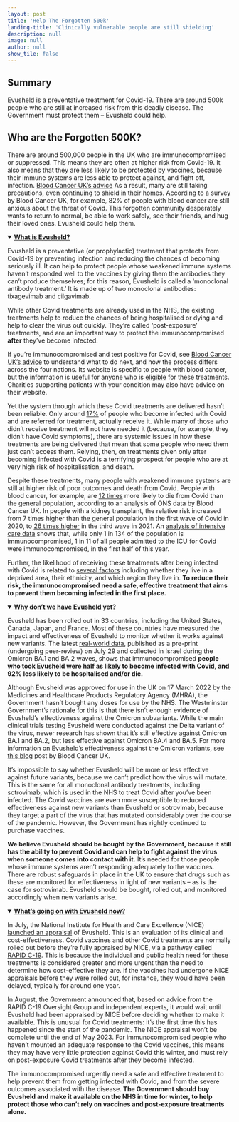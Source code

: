 ```yaml
---
layout: post
title: 'Help The Forgotten 500k'
landing-title: 'Clinically vulnerable people are still shielding'
description: null
image: null
author: null
show_tile: false
---
```


## Summary
Evusheld is a preventative treatment for Covid-19. There are around 500k people who are still at increased risk from this deadly disease. The Government must protect them – Evusheld could help.

## Who are the Forgotten 500K? 
There are around 500,000 people in the UK who are immunocompromised or suppressed. This means they are often at higher risk from Covid-19. It also means that they are less likely to be protected by vaccines, because their immune systems are less able to protect against, and fight off, infection. [Blood Cancer UK’s advice](https://bloodcancer.org.uk/support-for-you/coronavirus-covid-19/covid-vaccine-blood-cancer/covid-antibody-treatment/)
As a result, many are still taking precautions, even continuing to shield in their homes. According to a survey by Blood Cancer UK, for example, 82% of people with blood cancer are still anxious about the threat of Covid. This forgotten community desperately wants to return to normal, be able to work safely, see their friends, and hug their loved ones. Evusheld could help them.  

<details open>
<summary><b><u>What is Evusheld?</u></b></summary>


Evusheld is a preventative (or prophylactic) treatment that protects from Covid-19 by preventing infection and reducing the chances of becoming seriously ill. It can help to protect people whose weakened immune systems haven’t responded well to the vaccines by giving them the antibodies they can’t produce themselves; for this reason, Evusheld is called a ‘monoclonal antibody treatment.’ It is made up of two monoclonal antibodies: tixagevimab and cilgavimab.


While other Covid treatments are already used in the NHS, the existing treatments help to reduce the chances of being hospitalised or dying and help to clear the virus out quickly. They’re called ‘post-exposure’ treatments, and are an important way to protect the immunocompromised <b>after</b> they’ve become infected.


If you’re immunocompromised and test positive for Covid, see [Blood Cancer UK’s advice](https://bloodcancer.org.uk/support-for-you/coronavirus-covid-19/covid-vaccine-blood-cancer/covid-antibody-treatment/) to understand what to do next, and how the process differs across the four nations. Its website is specific to people with blood cancer, but the information is useful for anyone who is [eligible](https://www.nhs.uk/conditions/coronavirus-covid-19/self-care-and-treatments-for-coronavirus/treatments-for-coronavirus/) for these treatments. Charities supporting patients with your condition may also have advice on their website.


Yet the system through which these Covid treatments are delivered hasn’t been reliable. Only around [17%](https://reports.opensafely.org/reports/antivirals-and-nmabs-for-non-hospitalised-covid-19-patients-coverage-report/#demographic:~:text=Table%201%20Count,up%20to%20100%25) of people who become infected with Covid and are referred for treatment, actually receive it. While many of those who didn’t receive treatment will not have needed it (because, for example, they didn’t have Covid symptoms), there are systemic issues in how these treatments are being delivered that mean that some people who need them just can’t access them. Relying, then, on treatments given only after becoming infected with Covid is a terrifying prospect for people who are at very high risk of hospitalisation, and death. 


Despite these treatments, many people with weakened immune systems are still at higher risk of poor outcomes and death from Covid. People with blood cancer, for example, are [12 times](https://www.ons.gov.uk/peoplepopulationandcommunity/birthsdeathsandmarriages/deaths/datasets/preexistingconditionsofpeoplewhodiedduetocovid19englandandwales) more likely to die from Covid than the general population, according to an analysis of ONS data by Blood Cancer UK. In people with a kidney transplant, the relative risk increased from 7 times higher than the general population in the first wave of Covid in 2020, to [26 times higher](https://www.opensafely.org/research/2022/covid-mortality-changes-over-time/) in the third wave in 2021. An [analysis of intensive care data](https://www.icnarc.org/our-audit/audits/cmp/reports) shows that, while only 1 in 134 of the population is immunocompromised, 1 in 11 of all people admitted to the ICU for Covid were immunocompromised, in the first half of this year.


Further, the likelihood of receiving these treatments after being infected with Covid is related to [several factors](https://www.medrxiv.org/content/10.1101/2022.03.07.22272026v2.full.pdf) including whether they live in a deprived area, their ethnicity, and which region they live in. <b>To reduce their risk, the immunocompromised need a safe, effective treatment that aims to prevent them becoming infected in the first place.</b>

</details>


<details open>
<summary><b><u>Why don’t we have Evusheld yet?</u></b></summary>


Evusheld has been rolled out in 33 countries, including the United States, Canada, Japan, and France. Most of these countries have measured the impact and effectiveness of Evusheld to monitor whether it works against new variants. The latest [real-world data](https://academic.oup.com/cid/advance-article/doi/10.1093/cid/ciac625/6651663), published as a pre-print (undergoing peer-review) on July 29 and collected in Israel during the Omicron BA.1 and BA.2 waves, shows that immunocompromised <b>people who took Evusheld were half as likely to become infected with Covid, and 92% less likely to be hospitalised and/or die.</b>


Although Evusheld was approved for use in the UK on 17 March 2022 by the Medicines and Healthcare Products Regulatory Agency (MHRA), the Government hasn’t bought any doses for use by the NHS. The Westminster Government’s rationale for this is that there isn’t enough evidence of Evusheld’s effectiveness against the Omicron subvariants. While the main clinical trials testing Evusheld were conducted against the Delta variant of the virus, newer research has shown that it’s still effective against Omicron BA.1 and BA.2, but less effective against Omicron BA.4 and BA.5. For more information on Evusheld’s effectiveness against the Omicron variants, see [this blog](https://bloodcancer.org.uk/news/evusheld-does-it-work-against-omicron/) post by Blood Cancer UK.


It’s impossible to say whether Evusheld will be more or less effective against future variants, because we can’t predict how the virus will mutate. This is the same for all monoclonal antibody treatments, including sotrovimab, which is used in the NHS to treat Covid after you’ve been infected. The Covid vaccines are even more susceptible to reduced effectiveness against new variants than Evusheld or sotrovimab, because they target a part of the virus that has mutated considerably over the course of the pandemic. However, the Government has rightly continued to purchase vaccines.


<b>We believe Evusheld should be bought by the Government, because it still has the ability to prevent Covid and can help to fight against the virus when someone comes into contact with it.</b> It’s needed for those people whose immune systems aren’t responding adequately to the vaccines. There are robust safeguards in place in the UK to ensure that drugs such as these are monitored for effectiveness in light of new variants – as is the case for sotrovimab. Evusheld should be bought, rolled out, and monitored accordingly when new variants arise. 

</details>


<details open>
<summary><b><u>What’s going on with Evusheld now?</u></b></summary>


In July, the National Institute for Health and Care Excellence (NICE) [launched an appraisal](https://www.nice.org.uk/guidance/indevelopment/gid-ta11102) of Evusheld. This is an evaluation of its clinical and cost-effectiveness. Covid vaccines and other Covid treatments are normally rolled out before they’re fully appraised by NICE, via a pathway called [RAPID C-19](https://www.nice.org.uk/covid-19/rapid-c19). This is because the individual and public health need for these treatments is considered greater and more urgent than the need to determine how cost-effective they are. If the vaccines had undergone NICE appraisals before they were rolled out, for instance, they would have been delayed, typically for around one year.


In August, the Government announced that, based on advice from the RAPID C-19 Oversight Group and independent experts, it would wait until Evusheld had been appraised by NICE before deciding whether to make it available. This is unusual for Covid treatments: it’s the first time this has happened since the start of the pandemic. The NICE appraisal won’t be complete until the end of May 2023. For immunocompromised people who haven’t mounted an adequate response to the Covid vaccines, this means they may have very little protection against Covid this winter, and must rely on post-exposure Covid treatments after they become infected.


The immunocompromised urgently need a safe and effective treatment to help prevent them from getting infected with Covid, and from the severe outcomes associated with the disease. <b>The Government should buy Evusheld and make it available on the NHS in time for winter, to help protect those who can’t rely on vaccines and post-exposure treatments alone.</b>

</details>

